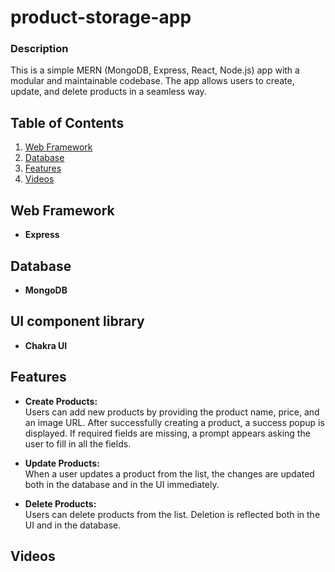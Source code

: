 # product-storage-app

### Description
This is a simple MERN (MongoDB, Express, React, Node.js) app with a modular and maintainable codebase. The app allows users to create, update, and delete products in a seamless way.

## Table of Contents
1. [Web Framework](#Web-Framework)
2. [Database](#Database)
3. [Features](#Database)
4. [Videos](#Videos)

## Web Framework

- **Express**

## Database

- **MongoDB**

## UI component library

- **Chakra UI**

## Features

- **Create Products:**  
  Users can add new products by providing the product name, price, and an image URL. After successfully creating a product, a success popup is displayed. If required fields are missing, a prompt appears asking the user to fill in all the fields.

- **Update Products:**  
  When a user updates a product from the list, the changes are updated both in the database and in the UI immediately.

- **Delete Products:**  
  Users can delete products from the list. Deletion is reflected both in the UI and in the database.

## Videos


